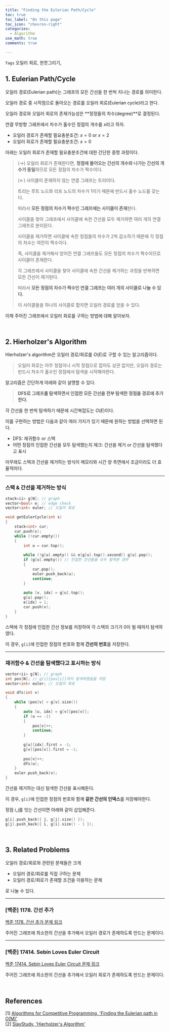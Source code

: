 ```yaml
---
title: "Finding the Eulerian Path/Cycle"
toc: true
toc_label: "On this page"
toc_icon: "chevron-right"
categories:
  - Algorithm
use_math: true
comments: true

---
```


`Tags` 오일러 회로, 한붓그리기, 

## 1. Eulerian Path/Cycle

오일러 경로(Eulerian path)는 그래프의 모든 간선을 한 번씩 지나는 경로를 의미한다.

오일러 경로 중 시작점으로 돌아오는 경로를 오일러 회로(Eulerian cycle)라고 한다.

오일러 경로와 오일러 회로의 존재가능성은 **정정들의 차수(degree)**로 결정된다.

연결 무방향 그래프에서 차수가 홀수인 정점의 개수를 $x$라고 하자.

- 오일러 경로가 존재할 필요충분조건: $x = 0$ or $x = 2$
- 오일러 회로가 존재할 필요충분조건: $x = 0$

아래는 오일러 회로가 존재할 필요충분조건에 대한 간단한 증명 과정이다.

> $(\to)$ 오일러 회로가 존재한다면, **정점에 들어오는 간선의 개수와 나가는 간선의 개수가 동일**하므로 모든 정점의 차수가 짝수이다.
> 
> $(\gets)$ 사이클이 존재하지 않는 연결 그래프는 트리이다.
> 
> 트리는 루트 노드와 리프 노드의 차수가 1이기 때문에 반드시 홀수 노드를 갖는다.
> 
> 따라서 **모든 정점의 차수가 짝수인 그래프에는 사이클이 존재**한다.
> 
> 사이클을 찾아 그래프에서 사이클에 속한 간선을 모두 제거하면 여러 개의 연결 그래프로 분리된다.
> 
> 사이클을 제거하면 사이클에 속한 정점들의 차수가 2씩 감소하기 때문에 각 정점의 차수는 여전히 짝수이다.
> 
> 즉, 사이클을 제거해서 얻어진 연결 그래프들도 모든 정점의 차수가 짝수이므로 사이클이 존재한다.
> 
> 각 그래프에서 사이클을 찾아 사이클에 속한 간선을 제거하는 과정을 반복하면 모든 간선이 제거된다.
> 
> 따라서 **모든 정점의 차수가 짝수인 연결 그래프는 여러 개의 사이클로 나눌 수 있다.**
> 
> 이 사이클들을 하나의 사이클로 합치면 오일러 경로를 얻을 수 있다.

이제 주어진 그래프에서 오일러 회로를 구하는 방법에 대해 알아보자.

<br/>

## 2. Hierholzer's Algorithm

Hierholzer's algorithm은 오일러 경로/회로를 $O(E)$로 구할 수 있는 알고리즘이다.

> 오일러 회로는 아무 정점이나 시작 정점으로 잡아도 상관 없지만, 오일러 경로는 반드시 차수가 홀수인 정점에서 탐색을 시작해야한다.

알고리즘은 간단하게 아래와 같이 설명할 수 있다.

> **DFS로 그래프를 탐색하면서 인접한 모든 간선을 전부 탐색한 정점을 경로에 추가한다.**

각 간선을 한 번씩 탐색하기 때문에 시간복잡도는 $O(E)$이다.

이를 구현하는 방법은 다음과 같이 여러 가지가 있기 때문에 원하는 방법을 선택하면 된다.

- DFS: 재귀함수 or 스택
- 어떤 정점의 인접한 간선을 모두 탐색했는지 체크: 간선을 제거 or 간선을 탐색했다고 표시

아무래도 스택과 간선을 제거하는 방식이 메모리와 시간 양 측면에서 조금이라도 더 효율적이다.

---

### 스택 & 간선을 제거하는 방식

```cpp
stack<ii> g[N]; // graph
vector<bool> e; // edge check
vector<int> euler; // 오일러 회로

void getEulerCycle(int s)
{
    stack<int> cur;
    cur.push(s);
    while (!cur.empty())
    {
        int u = cur.top();
        
        while (!g[u].empty() && e[g[u].top().second]) g[u].pop();
        if (g[u].empty()) // 인접한 간선들을 모두 탐색한 경우
        {
            cur.pop();
            euler.push_back(u);
            continue;
        }
        
        auto [v, idx] = g[u].top();
        g[u].pop();
        e[idx] = 1;
        cur.push(v);
    }
}
```

스택에 각 정점에 인접한 간선 정보를 저장하여 각 스택의 크기가 0이 될 때까지 탐색하였다.

이 경우, `g[i]`에 인접한 정점의 번호와 함께 **간선의 번호**를 저장한다.

---

### 재귀함수 & 간선을 탐색했다고 표시하는 방식

```cpp
vector<ii> g[N]; // graph
int pos[N]; // g[i][pos[i]]까지 탐색하였음을 저장
vector<int> euler; // 오일러 회로

void dfs(int v)
{
    while (pos[v] < g[v].size())
    {
        auto [u, idx] = g[v][pos[v]];
        if (u == -1)
        {
            pos[v]++;
            continue;
        }
        
        g[u][idx].first = -1;
        g[v][pos[v]].first = -1;
        
        pos[v]++;
        dfs(u);
    }
    euler.push_back(v);
}
```

간선을 제거하는 대신 탐색한 간선을 표시해둔다.

이 경우, `g[i]`에 인접한 정점의 번호와 함께 **같은 간선의 인덱스**를 저장해야한다.

정점 $i, j$를 잇는 간선이면 아래와 같이 삽입해준다.

```cpp
g[i].push_back({ j, g[j].size() });
g[j].push_back({ i, g[i].size() - 1 });
```

<br/>

## 3. Related Problems

오일러 경로/회로와 관련된 문제들은 크게

- 오일러 경로/회로를 직접 구하는 문제
- 오일러 경로/회로가 존재할 조건을 이용하는 문제

로 나눌 수 있다.

---

### [백준] 1178. 간선 추가

[백준 1178. 간선 추가 문제 링크](https://www.acmicpc.net/problem/1178)

주어진 그래프에 최소한의 간선을 추가해서 오일러 경로가 존재하도록 만드는 문제이다.

---

### [백준] 17414. Sebin Loves Euler Circuit

[백준 17414. Sebin Loves Euler Circuit 문제 링크](https://www.acmicpc.net/problem/17414)

주어진 그래프에 최소한의 간선을 추가해서 오일러 회로가 존재하도록 만드는 문제이다.



<br/>

## References

[1] [Algorithms for Competitive Programming, 'Finding the Eulerian path in O(M)'](https://cp-algorithms.com/graph/euler_path.html)  
[2] [SlayStudy, 'Hierholzer's Algorithm'](https://slaystudy.com/hierholzers-algorithm/)  
